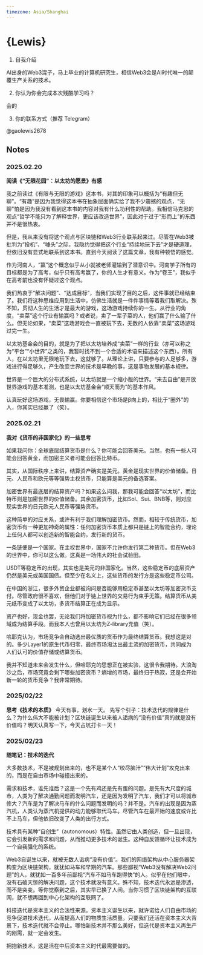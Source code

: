 ```yaml
---
timezone: Asia/Shanghai
---
```


# {Lewis}

1. 自我介绍

AI出身的Web3混子，马上毕业的计算机研究生，相信Web3会是AI时代唯一的颠覆生产关系的技术。

2. 你认为你会完成本次残酷学习吗？

会的

3. 你的联系方式（推荐 Telegram）

@gaolewis2678

## Notes

<!-- Content_START -->

### 2025.02.20

**阅读《“无限花园”：以太坊的愿景》有感**

我之前读过《有限与无限的游戏》这本书，对其的印象可以概括为“有趣但无聊”。“有趣”是因为我觉得这本书在抽象层面确实给了我不少震撼的观点，“无聊”怕是因为我没有看到这本书的内容对我有什么功利性的帮助。我相信马克思的观点“哲学不能只为了解释世界，更应该改造世界”，因此对于过于“形而上”的东西并不是很热衷。

但是，我从来没有将这个观点与区块链和Web3行业联系起来过。尽管在Web3被批判为“投机”、“噱头”之际，我隐约觉得把这个行业“持续地玩下去”才是硬道理，但依旧没有显式地联系到这本书。直到今天阅读了这篇文章，我有种顿悟的感觉。

作为河南人，“赢”这个概念似乎从小就被老师灌输到了潜意识中。河南学子所有的目标都是为了高考，似乎只有高考赢了，你的人生才有意义。作为“卷王”，我似乎在高考前也没有怀疑过这个观点。

我们热衷于“解决问题”、“达成目标”，当我们实现了目的之后，这件事就已经结束了。我们将这种思维应用到生活中，仿佛生活就是一件件事情等着我们取解决。殊不知，贯彻人生的生活才是最大的游戏，这场游戏持续你的一生。从行业的角度，“卖菜”这个行业有输赢吗？或者说，卖了一辈子菜的人，他们赢了什么输了什么。但无论如果，“卖菜”这场游戏会一直被玩下去，无数的人依靠“卖菜”这场游戏过完一生。

以太坊基金会的目的，就是为了把以太坊培养成“卖菜”一样的行业（亦可以称之为“平台”“小世界”之类的，我暂时找不到一个合适的术语来描述这个东西）。所有人，在以太坊里无限地玩下去，这就够了。从理论上讲，只要参与的人足够多，游戏进行得足够久，产生改变世界的技术是早晚的事，这是事物发展的基本规律。

世界是一个巨大的分布式系统，以太坊就是一个缩小版的世界。“来去自由”是开放世界游戏的基本准测，也是以太坊基金会“顺天而为”的基本作风。

认真玩好这场游戏，无畏输赢。你要相信这个市场是β向上的，相比于“圈外”的人，你其实已经赢了（笑）。

### 2025.02.21

**我对《货币的非国家化》的一些思考**

如果我问你：全球底层结算货币是什么？你可能会回答美元。当然，也有一些人可能会回答黄金，而加密主义者可能会回答比特币。

其实，从国际秩序上来讲，结算资产确实是美元。黄金是现实世界的价值储备。日元、人民币和欧元等等强势主权货币，只能算是美元的备选答案。

加密世界有最底层的结算资产吗？如果这么问我，那我可能会回答“以太坊”，而比特币则是加密世界的价值储备。其余加密货币，比如Sol、Sui、BNB等，则对应现实世界的日元欧元人民币等强势货币。

这种简单的对应关系，或许有利于我们理解加密货币。然而，相较于传统货币，加密货币有一种更加神奇的属性：任何加密货币本质上都只是链上的智能合约，理论上任何人都可以创造新的智能合约，发行新的货币。

一条链便是一个国家。在主权世界中，国家不允许你发行第二种货币。但在Web3的世界中，你可以这么做。这真是一场伟大的社会试验田。

USDT等稳定币的出现，其实也是美元的非国家化。当然，这些稳定币的底层资产仍然是美元或美国国债。但至少在名义上，这些货币的发行方是这些稳定币公司。

在中国的浙江，很多外贸企业都被询问是否能够用稳定币甚至以太坊等加密货币支付。尽管政府很不喜欢，但他们对于链上世界的交易行为束手无策。结算货币从美元纸币变成了以太坊，多货币结算正在成为显示。

资产也好，现金也罢，无论我们将加密货币视为什么，都不影响它们已经在很多领域成为结算手段。而我本人也曾用以太坊为Z-library充值（笑）。

哈耶克认为，市场竞争会自动选出最优质的货币作为最终结算货币。我想这是对的。多少Layer1的原生代币归零，最终市场淘汰出最主流的加密货币，共同成为人们认可的价值存储或结算货币。

我并不知道未来会发生什么，但哈耶克的思想正在被实验，这很令我期待。大浪淘沙之后，市场究竟会剩下哪些加密货币？熵增的市场，最终归于热寂，还是会开始新一轮的货币竞争？我非常期待。

### 2025/02/22

**思考《技术的本质》**
今天有事，划水一天。
先写个引子：技术迭代的规律是什么？为什么伟大不能被计划？区块链诞生以来被人诟病的“没有价值”真的就是没有价值吗？明天认真写一下，今天占坑打卡一天！

### 2025/02/23

**随笔记：技术的迭代**

大多数技术，不是被规划出来的，也不是某个人“绞尽脑汁”“伟大计划”攻克出来的，而是在自由市场中碰撞出来的。

需求和技术，谁先谁后？这是一个先有鸡还是先有蛋的问题。是先有大尺度的城市，人类为了解决通勤问题而发明汽车，还是因为发明了汽车，我们才可以将城市修大？汽车是为了解决马车的什么问题而发明的吗？并不是。汽车的出现是因为蒸汽机，人类认为蒸汽机提供的动力能够取代马车。尽管汽车在最开始的速度或许比不上马车，但他依旧改变了人类的出行方式。

技术具有某种“自创生”（autonomous）特性。虽然它由人类创造，但一旦出现，它会引发新的需求和问题，从而推动更多技术的诞生。这种自反馈循环让技术成为一个自我强化的系统。

Web3自诞生以来，就被无数人诟病“没有价值”。我们的网络架构从中心服务器架构变为区块链架构，就犹如马车和早期的汽车。那些鄙视“Web3没有解决Web2问题”的人，就犹如一百多年前鄙视“汽车不如马车跑得快”的人。似乎在他们眼中，没有石破天惊的解决问题，这个技术就没有意义。殊不知，技术迭代永远是渗透，而不是突变。等你觉察到之后，其实早已换了人间。当你习惯了区块链架构的互联网，就不想再回到中心化架构的互联网了。

科技迭代是资本主义的合法性来源。资本主义诞生以来，就许诺给人们自由市场的竞争促进技术迭代，从而提高人们的物质生活质量。只要我们还活在资本主义大背景下，技术迭代就不会停止。哪怕新技术并不那么美好，但迭代是资本主义再生产的刚需，就一定会发生。

拥抱新技术，这是活在中后资本主义时代最需要做的。



<!-- Content_END -->
